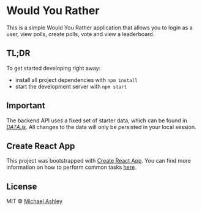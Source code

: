 <!-- ![Would You Rather](public/cover.png) -->

<!-- <p align="center">Built with <a href="https://reactjs.org/">React</a> ⚛️️ and <a href="https://redux.js.org/">Redux</a></p> -->

# Would You Rather

This is a simple Would You Rather application that allows you to login as a user, view polls, create polls, vote and view a leaderboard.

## TL;DR

To get started developing right away:

- install all project dependencies with `npm install`
- start the development server with `npm start`

## Important

The backend API uses a fixed set of starter data, which can be found in [_DATA.js_](src/utils/_DATA.js). All changes to the data will only be persisted in your local session.

## Create React App

This project was bootstrapped with [Create React App](https://github.com/facebookincubator/create-react-app). You can find more information on how to perform common tasks [here](https://github.com/facebookincubator/create-react-app/blob/master/packages/react-scripts/template/README.md).

## License

MIT © [Michael Ashley](https://github.com/mdashley)
